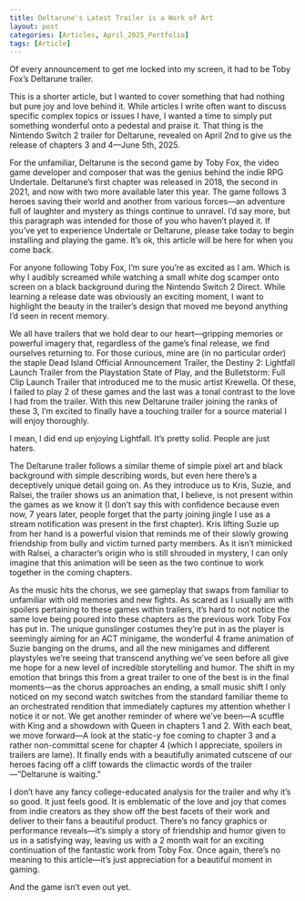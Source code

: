 ```yaml
---
title: Deltarune's Latest Trailer is a Work of Art
layout: post
categories: [Articles, April_2025_Portfolio]
tags: [Article]
---
```


Of every announcement to get me locked into my screen, it had to be Toby Fox’s Deltarune trailer.

This is a shorter article, but I wanted to cover something that had nothing but pure joy and love behind it. While articles I write often want to discuss specific complex topics or issues I have, I wanted a time to simply put something wonderful onto a pedestal and praise it. That thing is the Nintendo Switch 2 trailer for Deltarune, revealed on April 2nd to give us the release of chapters 3 and 4—June 5th, 2025.

For the unfamiliar, Deltarune is the second game by Toby Fox, the video game developer and composer that was the genius behind the indie RPG Undertale. Deltarune’s first chapter was released in 2018, the second in 2021, and now with two more available later this year. The game follows 3 heroes saving their world and another from various forces—an adventure full of laughter and mystery as things continue to unravel. I’d say more, but this paragraph was intended for those of you who haven’t played it. If you’ve yet to experience Undertale or Deltarune, please take today to begin installing and playing the game. It’s ok, this article will be here for when you come back.

For anyone following Toby Fox, I’m sure you’re as excited as I am. Which is why I audibly screamed while watching a small white dog scamper onto screen on a black background during the Nintendo Switch 2 Direct. While learning a release date was obviously an exciting moment, I want to highlight the beauty in the trailer’s design that moved me beyond anything I’d seen in recent memory.

We all have trailers that we hold dear to our heart—gripping memories or powerful imagery that, regardless of the game’s final release, we find ourselves returning to. For those curious, mine are (in no particular order) the staple Dead Island Official Announcement Trailer, the Destiny 2: Lightfall Launch Trailer from the Playstation State of Play, and the Bulletstorm: Full Clip Launch Trailer that introduced me to the music artist Krewella. Of these, I failed to play 2 of these games and the last was a tonal contrast to the love I had from the trailer. With this new Deltarune trailer joining the ranks of these 3, I’m excited to finally have a touching trailer for a source material I will enjoy thoroughly.

I mean, I did end up enjoying Lightfall. It’s pretty solid. People are just haters.

The Deltarune trailer follows a similar theme of simple pixel art and black background with simple describing words, but even here there’s a deceptively unique detail going on. As they introduce us to Kris, Suzie, and Ralsei, the trailer shows us an animation that, I believe, is not present within the games as we know it (I don’t say this with confidence because even now, 7 years later, people forget that the party joining jingle I use as a stream notification was present in the first chapter). Kris lifting Suzie up from her hand is a powerful vision that reminds me of their slowly growing friendship from bully and victim turned party members. As it isn’t mimicked with Ralsei, a character’s origin who is still shrouded in mystery, I can only imagine that this animation will be seen as the two continue to work together in the coming chapters.

As the music hits the chorus, we see gameplay that swaps from familiar to unfamiliar with old memories and new fights. As scared as I usually am with spoilers pertaining to these games within trailers, it’s hard to not notice the same love being poured into these chapters as the previous work Toby Fox has put in. The unique gunslinger costumes they’re put in as the player is seemingly aiming for an ACT minigame, the wonderful 4 frame animation of Suzie banging on the drums, and all the new minigames and different playstyles we’re seeing that transcend anything we’ve seen before all give me hope for a new level of incredible storytelling and humor. The shift in my emotion that brings this from a great trailer to one of the best is in the final moments—as the chorus approaches an ending, a small music shift I only noticed on my second watch switches from the standard familiar theme to an orchestrated rendition that immediately captures my attention whether I notice it or not. We get another reminder of where we’ve been—A scuffle with King and a showdown with Queen in chapters 1 and 2. With each beat, we move forward—A look at the static-y foe coming to chapter 3 and a rather non-committal scene for chapter 4 (which I appreciate, spoilers in trailers are lame). It finally ends with a beautifully animated cutscene of our heroes facing off a cliff towards the climactic words of the trailer—”Deltarune is waiting.”

I don’t have any fancy college-educated analysis for the trailer and why it’s so good. It just feels good. It is emblematic of the love and joy that comes from indie creators as they show off the best facets of their work and deliver to their fans a beautiful product. There’s no fancy graphics or performance reveals—it’s simply a story of friendship and humor given to us in a satisfying way, leaving us with a 2 month wait for an exciting continuation of the fantastic work from Toby Fox. Once again, there’s no meaning to this article—it’s just appreciation for a beautiful moment in gaming.

And the game isn’t even out yet.
